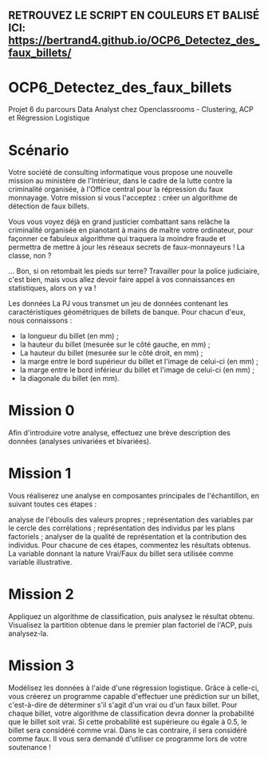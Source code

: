## RETROUVEZ LE SCRIPT EN COULEURS ET BALISÉ ICI: https://bertrand4.github.io/OCP6_Detectez_des_faux_billets/

# OCP6_Detectez_des_faux_billets
Projet 6 du parcours Data Analyst chez Openclassrooms - Clustering, ACP et Régression Logistique

# Scénario
Votre société de consulting informatique vous propose une nouvelle mission au ministère de l'Intérieur, dans le cadre de la lutte contre la criminalité organisée, à l'Office central pour la répression du faux monnayage. Votre mission si vous l'acceptez : créer un algorithme de détection de faux billets.

Vous vous voyez déjà en grand justicier combattant sans relâche la criminalité organisée en pianotant à mains de maître votre ordinateur, pour façonner ce fabuleux algorithme  qui traquera la moindre fraude et permettra de mettre à jour les réseaux secrets de faux-monnayeurs ! La classe, non ?

... Bon, si on retombait les pieds sur terre? Travailler pour la police judiciaire, c'est bien, mais vous allez devoir faire appel à vos connaissances en statistiques, alors on y va !

Les données
La PJ vous transmet un jeu de données contenant les caractéristiques géométriques de billets de banque. Pour chacun d'eux, nous connaissons :

- la longueur du billet (en mm) ;
- la hauteur du billet (mesurée sur le côté gauche, en mm) ;
- La hauteur du billet (mesurée sur le côté droit, en mm) ;
- la marge entre le bord supérieur du billet et l'image de celui-ci (en mm) ;
- la marge entre le bord inférieur du billet et l'image de celui-ci (en mm) ;
- la diagonale du billet (en mm).

# Mission 0

Afin d'introduire votre analyse, effectuez une brève description des données (analyses univariées et bivariées).

# Mission 1

Vous réaliserez une analyse en composantes principales de l'échantillon, en suivant toutes ces étapes :

analyse de l'éboulis des valeurs propres ;
représentation des variables par le cercle des corrélations ;
représentation des individus par les plans factoriels ;
analyser de la qualité de représentation et la contribution des individus.
Pour chacune de ces étapes, commentez les résultats obtenus. La variable donnant la nature Vrai/Faux du billet sera utilisée comme variable illustrative.

# Mission 2

Appliquez un algorithme de classification, puis analysez le résultat obtenu.
Visualisez la partition obtenue dans le premier plan factoriel de l'ACP, puis analysez-la.

# Mission 3

Modélisez les données à l'aide d'une régression logistique. Grâce à celle-ci, vous créerez un programme capable d'effectuer une prédiction sur un billet, c'est-à-dire de déterminer s'il s'agit d'un vrai ou d'un faux billet. Pour chaque billet, votre algorithme de classification devra donner la probabilité que le billet soit vrai. Si cette probabilité est supérieure ou égale à 0.5, le billet sera considéré comme vrai. Dans le cas contraire, il sera considéré comme faux.
Il vous sera demandé d'utiliser ce programme lors de votre soutenance !
